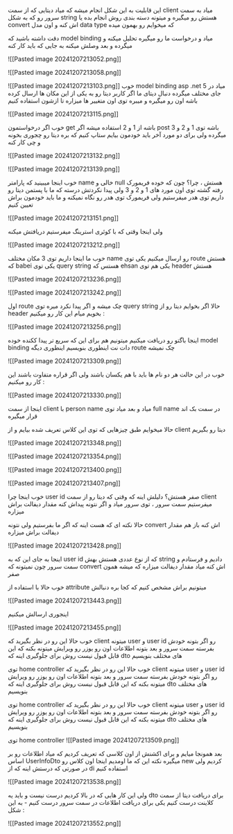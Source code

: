 این قابلیت به این شکل انجام میشه که میاد دیتایی که از سمت client میاد به سمت سرور رو که به شکل string هستش رو میگیره و میتونه دسته بندی روش انجام بده یا convert اش کنه و اون مدل data type که میخوایم رو بهمون میده 

دقت داشته باشید که model binding میاد و درخواست ما رو میگیره تحلیل میکنه و میگرده و بعد وصلش میکنه به جایی که باید کار کنه 

![[Pasted image 20241207213052.png]]

![[Pasted image 20241207213058.png]]

![[Pasted image 20241207213103.png]]
خوب model binding asp .net میاد در 5 جای مختلف میگرده دنبال دیتای ما 
اگر کاربر دیتا رو به یکی از این مکان ها ارسال کرده باشه اون رو میگیره و میبره توی اون متغییر ها میزاره تا ازشون استفاده کنیم 

![[Pasted image 20241207213115.png]]

خوب اگر درخواستمون get باشه از 1 و 2 استفاده میشه 
اگر post باشه توی 1 و 2 و 3 میگرده 
ولی برای دو مورد آخر باید خودمون بیایم ستاپ کنیم که بره دیتا رو چجوری بخونه و چی کار کنه 

![[Pasted image 20241207213132.png]]

![[Pasted image 20241207213139.png]]

خوب اینجا میبینید که پارامتر name خالی و null هستش ، چرا؟ چون که خوده فریمورک رفته گشته توی اون مورد های 1 و 2 و 3 ولی پیدا نکردتش 
درسته که ما با پستمن دیتا رو داریم توی هدر میفرستیم ولی فریمورک توی هدر رو نگاه نمیکنه و ما باید خودمون براش تعیین کنیم 


![[Pasted image 20241207213151.png]]

ولی اینجا وقتی که با کوئری استرینگ میفرستیم دریافتش میکنه

![[Pasted image 20241207213212.png]]

خوب ما اینجا داریم توی 3 مکان مختلف name رو ارسال میکنیم 
یکی توی route هستش که babei 
یکی توی query string هستس که ehsan 
یکی هم توی header هستش 

![[Pasted image 20241207213236.png]]

![[Pasted image 20241207213242.png]]

اول route چک میشه و اگر پیدا نکرد میره توی query string 
حالا اگر بخوایم دیتا رو از header بخویم میام این کار رو میکنیم :

![[Pasted image 20241207213256.png]]

اینجا باگتو رو دریافت میکنیم 
میتونیم هم برای این که سریع تر پیدا ککنده خوده model binding دات نت اینطوری بنویسیم اینطوری دیگه route چک نمیشه 

![[Pasted image 20241207213309.png]]


خوب در این حالت هر دو نام ها باید با هم یکسان باشند 
ولی اگر قراره متفاوت باشند این کار رو میکنیم  :

![[Pasted image 20241207213330.png]]

اینجا از سمت client با person name میاد و بعد میاد توی full name در سمت بک اند قرار میگیره 

حالا میخوایم طبق چیزهایی که توی این کلاس تعریف شده بیایم و از client دیتا رو بگیریم 

![[Pasted image 20241207213348.png]]

![[Pasted image 20241207213354.png]]

![[Pasted image 20241207213400.png]]

![[Pasted image 20241207213407.png]]



خوب اینجا چرا user id صفر هستش؟ 
دلیلش اینه که وقتی که دیتا رو از سمت client میفرستیم سمت سرور ، توی سرور میاد و اگر نتونه پیداش کنه مقدار دیفالت براش میزاره 

حالا نکته ای که هست اینه که اگر ما بفرستیم ولی نتونه convert اش کنه باز هم مقدار دیفالت براش میزاره 

![[Pasted image 20241207213428.png]]

اینجا به جای این که به user id که از نوع عددی هستش بهش string دادیم و فرستادم و سمت سرور چون نمیتونه که convert اش کنه میاد مقدار دیفالت میزاره که میشه همون صفر 

خوب حالا با استفاده از attribute میتونیم براش مشخص کنیم که کجا بره دنبالش 

![[Pasted image 20241207213443.png]]

اینجوری ارسالش میکنیم 

![[Pasted image 20241207213455.png]]

خوب حالا این رو در نظر بگیرید که client میتونه user و user id رو اگر بتونه خودش بفرسته سمت سرور و بعد بتونه اطلاعات اون رو یوزر رو ویرایش میتونه بکنه که این قابل قبول نیست 
روش برای جلوگیری اینه  که dto های مختلف بنویسیم 

   توی home controller 
خوب حالا این رو در نظر بگیرید که client میتونه user و user id رو اگر بتونه خودش بفرسته سمت سرور و بعد بتونه اطلاعات اون رو یوزر رو ویرایش میتونه بکنه که این قابل قبول نیست 
روش برای جلوگیری اینه  که dto های مختلف بنویسیم 

   توی home controller 
خوب حالا این رو در نظر بگیرید که client میتونه user و user id رو اگر بتونه خودش بفرسته سمت سرور و بعد بتونه اطلاعات اون رو یوزر رو ویرایش میتونه بکنه که این قابل قبول نیست 
روش برای جلوگیری اینه  که dto های مختلف بنویسیم 

   توی home controller 
![[Pasted image 20241207213509.png]]


بعد همونجا میایم و برای اکشنش از اون کلاسی که تعریف کردیم که میاد اطلاعات رو بر اساس UserInfoDto  میگیره 
نکته این که ما اومدیم اینجا اون کلاس رو new کردیم ولی در صورتی که درستش اینه که از di استفاده کنیم 


![[Pasted image 20241207213538.png]]

ولی این کار هایی که در بالا کردیم درست نیست و باید یه dto برای دریافت دیتا از سمت کلاینت درست کنیم یکی برای دریافت اطلاعات در سمت سرور درست کنیم - به این شکل :

![[Pasted image 20241207213552.png]]